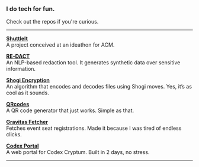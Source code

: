 ### I do tech for fun.

Check out the repos if you're curious. 

---

 **[ShuttleIt](https://github.com/theg1239/ShuttleIt)**  
  A project conceived at an ideathon for ACM. 

 **[RE-DACT](https://github.com/theg1239/RE-DACT)**  
  An NLP-based redaction tool. It generates synthetic data over sensitive information.

 **[Shogi Encryption](https://github.com/theg1239/shogiencryption)**  
  An algorithm that encodes and decodes files using Shogi moves. Yes, it’s as cool as it sounds.

 **[QRcodes](https://github.com/theg1239/QRcodes)**  
  A QR code generator that just works. Simple as that.

 **[Gravitas Fetcher](https://github.com/theg1239/gravitas-fetcher)**  
  Fetches event seat registrations. Made it because I was tired of endless clicks.

 **[Codex Portal](https://github.com/ACM-VIT/codex-portal)**  
  A web portal for Codex Cryptum. Built in 2 days, no stress.

---
